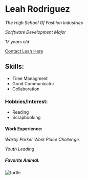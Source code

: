 # **Leah Rodriguez**
 _The High School Of Fashion Industries_
 
_Sorftware Development Major_

_17 years old_

[Contact Leah Here](leahr110@nycstudents.net)
## **Skills:**
* Time Managment
* Good Communicator
* Collaboration

### **Hobbies/Interest:**
* Reading
* Scrapbooking

#### **Work Experience:**
_Warby Parker Work Place Challenge_

_Youth Leading_

##### **Favorite Animal:**
![turtle](https://www.fisheries.noaa.gov/s3//styles/full_width/s3/dam-migration/hawksbill_sea_turtle.jpg?itok=cxzcge8K) 
